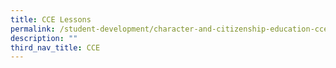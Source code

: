 ```yaml
---
title: CCE Lessons
permalink: /student-development/character-and-citizenship-education-cce/cce-lessons
description: ""
third_nav_title: CCE
---
```

